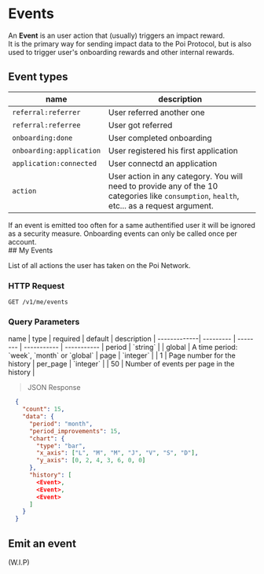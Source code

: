 # Events

An **Event** is an user action that (usually) triggers an impact reward.<br/>
It is the primary way for sending impact data to the Poi Protocol, but is also used to trigger user's onboarding rewards and other internal rewards.

## Event types

| name             | description                     |
| ---------------- | ------------------------------- |
| `referral:referrer` | User referred another one |
| `referral:referree` | User got referred |
| `onboarding:done` | User completed onboarding  |
| `onboarding:application` | User registered his first application |
| `application:connected` | User connectd an application | 
| `action` | User action in any category. You will need to provide any of the 10 categories like `consumption`, `health`, etc... as a request argument. | 

<aside class="warning">
If an event is emitted too often for a same authentified user it will be ignored as a security measure. 
Onboarding events can only be called once per account.
</aside>

<div class="public-endpoint"></div>
## My Events

List of all actions the user has taken on the Poi Network.

### HTTP Request

`GET /v1/me/events`

### Query Parameters

<div class="params-table"></div>
name         | type      | required | default     | description |
-------------| --------- | -------- | ----------- | ----------- |
period       | `string`  |          | global      | A time period: `week`, `month` or `global` |
page         | `integer` |          | 1           | Page number for the history |
per_page     | `integer` |          | 50          | Number of events per page in the history |

>  JSON Response

```json
  {
    "count": 15,
    "data": {
      "period": "month",
      "period_improvements": 15,
      "chart": {
        "type": "bar",
        "x_axis": ["L", "M", "M", "J", "V", "S", "D"],
        "y_axis": [0, 2, 4, 3, 6, 0, 0]
      },
      "history": [
        <Event>, 
        <Event>,
        <Event>
      ]
    }
  }
```



## Emit an event

(W.I.P)
